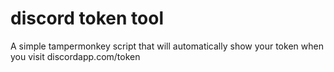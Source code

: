 # discord token tool
A simple tampermonkey script that will automatically show your token when you visit discordapp.com/token
